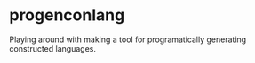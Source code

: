# progenconlang
Playing around with making a tool for programatically generating constructed languages.
